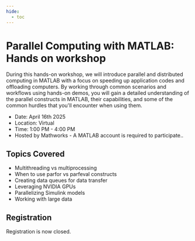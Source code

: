 ```yaml
---
hide:
  - toc
---
```


# Parallel Computing with MATLAB: Hands on workshop

During this hands-on workshop, we will introduce parallel and distributed computing in MATLAB with a focus on speeding up application codes and offloading computers. By working through common scenarios and workflows using hands-on demos, you will gain a detailed understanding of the parallel constructs in MATLAB, their capabilities, and some of the common hurdles that you'll encounter when using them.

- Date: April 16th 2025
- Location: Virtual
- Time: 1:00 PM - 4:00 PM
- Hosted by Mathworks - A MATLAB account is required to participate..

## Topics Covered

* Multithreading vs multiprocessing
* When to use parfor vs parfeval constructs
* Creating data queues for data transfer
* Leveraging NVIDIA GPUs
* Parallelizing Simulink models
* Working with large data


## Registration
Registration is now closed.
